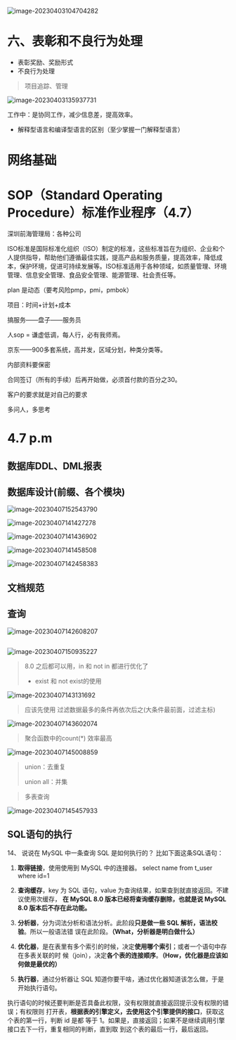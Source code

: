 ![image-20230403104704282](MySql学习_img/image-20230403104704282.png)

# 六、表彰和不良行为处理

- 表彰奖励、奖励形式
- 不良行为处理



> 项目追踪、管理

![image-20230403135937731](MySql学习_img/image-20230403135937731.png)



工作中：是协同工作，减少信息差，提高效率。

- 解释型语言和编译型语言的区别（至少掌握一门解释型语言）



# 网络基础









# SOP（Standard Operating Procedure）标准作业程序（4.7）





深圳前海管理局：各种公司



ISO标准是国际标准化组织（ISO）制定的标准，这些标准旨在为组织、企业和个人提供指导，帮助他们遵循最佳实践，提高产品和服务质量，提高效率，降低成本，保护环境，促进可持续发展等。ISO标准适用于各种领域，如质量管理、环境管理、信息安全管理、食品安全管理、能源管理、社会责任等。





plan 是动态（要考风险pmp，pmi，pmbok）



项目：时间+计划+成本



搞服务——盘子——服务员



人sop = 谦虚低调，每人行，必有我师焉。



京东——900多套系统，高并发，区域分划，种类分类等。



内部资料要保密



合同签订（所有的手续）后再开始做，必须首付款的百分之30。



客户的要求就是对自己的要求



多问人，多思考





# 4.7 p.m

## 数据库DDL、DML报表



## 数据库设计(前缀、各个模块)

![image-20230407152543790](MySql学习_img/image-20230407152543790.png)

![image-20230407141427278](MySql学习_img/image-20230407141427278.png)



![image-20230407141436902](MySql学习_img/image-20230407141436902.png)



![image-20230407141458508](MySql学习_img/image-20230407141458508.png)



![image-20230407142458383](MySql学习_img/image-20230407142458383.png)



## 文档规范



## 查询

![image-20230407142608207](MySql学习_img/image-20230407142608207.png)

## 



![image-20230407150935227](MySql学习_img/image-20230407150935227.png)



> 8.0 之后都可以用，in 和 not in 都进行优化了
>
>  
>
> - exist 和 not exist的使用





![image-20230407143131692](MySql学习_img/image-20230407143131692.png)

> 应该先使用  过滤数据最多的条件再依次后之(大条件最前面，过滤主标)





![image-20230407143602074](MySql学习_img/image-20230407143602074.png)

> 聚合函数中的count(*) 效率最高





![image-20230407145008859](MySql学习_img/image-20230407145008859.png)



>union：去重复
>
>union all：并集





> 多表查询

![image-20230407145457933](MySql学习_img/image-20230407145457933.png)



## SQL语句的执行

14、 说说在 MySQL 中一条查询 SQL 是如何执行的？
比如下面这条SQL语句：

1. **取得链接**，使用使用到 MySQL 中的连接器。
select name from t_user where id=1

2. **查询缓存**，key 为 SQL 语句，value 为查询结果，如果查到就直接返回。不建议使用次缓存，
  **在 MySQL 8.0 版本已经将查询缓存删除，也就是说 MySQL 8.0 版本后不存在此功能。**

3. **分析器**，分为词法分析和语法分析。此阶段**只是做一些 SQL 解析，语法校验**。所以一般语法错
  误在此阶段。**（What，分析器是明白做什么）**

4. **优化器**，是在表里有多个索引的时候，决定**使用哪个索引**；或者一个语句中存在多表关联的时
  候（join），决定**各个表的连接顺序**。**（How，优化器是应该如何做是最优的）**

5. **执行器**，通过分析器让 SQL 知道你要干啥，通过优化器知道该怎么做，于是开始执行语句。

  执行语句的时候还要判断是否具备此权限，没有权限就直接返回提示没有权限的错误；有权限则
  打开表，**根据表的引擎定义，去使用这个引擎提供的接口**，获取这个表的第一行，判断 id 是都
  等于 1。如果是，直接返回；如果不是继续调用引擎接口去下一行，重复相同的判断，直到取
  到这个表的最后一行，最后返回。















